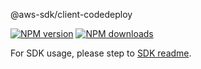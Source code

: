 @aws-sdk/client-codedeploy

[![NPM version](https://img.shields.io/npm/v/@aws-sdk/client-codedeploy/beta.svg)](https://www.npmjs.com/package/@aws-sdk/client-codedeploy)
[![NPM downloads](https://img.shields.io/npm/dm/@aws-sdk/client-codedeploy.svg)](https://www.npmjs.com/package/@aws-sdk/client-codedeploy)

For SDK usage, please step to [SDK readme](https://github.com/aws/aws-sdk-js-v3).
